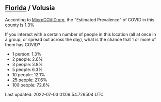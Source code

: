 
## [Florida](/united-states/florida) / Volusia

According to [MicroCOVID.org](http://microcovid.org),
the "Estimated Prevalence" of COVID in this county is 1.3%

If you interact with a certain number of people in this location
(all at once in a group, or spread out across the day), what is the chance that
1 or more of them has COVID?

- 1 person: 1.3%
- 2 people: 2.6%
- 3 people: 3.8%
- 5 people: 6.3%
- 10 people: 12.1%
- 25 people: 27.6%
- 100 people: 72.6%

Last updated: 2022-07-03 01:06:54.726504 UTC
